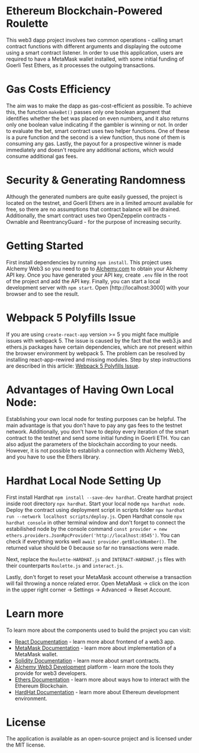 # Ethereum Blockchain-Powered Roulette

This web3 dapp project involves two common operations - calling smart contract functions with different arguments and displaying the outcome using a smart contract listener. In order to use this application, users are required to have a MetaMask wallet installed, with some initial funding of Goerli Test Ethers, as it processes the outgoing transactions.

# Gas Costs Efficiency

The aim was to make the dapp as gas-cost-efficient as possible. To achieve this, the function `makeBet()` passes only one boolean argument that identifies whether the bet was placed on even numbers, and it also returns only one boolean value indicating if the gambler is winning or not. In order to evaluate the bet, smart contract uses two helper functions. One of these is a pure function and the second is a view function, thus none of them is consuming any gas. Lastly, the payout for a prospective winner is made immediately and doesn't require any additional actions, which would consume additional gas fees.

# Security & Generating Randomness

Although the generated numbers are quite easily guessed, the project is located on the testnet, and Goerli Ethers are in a limited amount available for free, so there are no assumptions that contract balance will be drained. Additionally, the smart contract uses two OpenZeppelin contracts - Ownable and ReentrancyGuard - for the purpose of increasing security.

# Getting Started

First install dependencies by running `npm install`. This project uses Alchemy Web3 so you need to go to [Alchemy.com](www.alchemy.com) to obtain your Alchemy API key. Once you have generated your API key, create `.env` file in the root of the project and add the API key. Finally, you can start a local development server with `npm start`.
Open [http://localhost:3000] with your browser and to see the result.

# Webpack 5 Polyfills Issue

If you are using `create-react-app` version >= 5 you might face multiple issues with webpack 5. The issue is caused by the fact that the web3.js and ethers.js packages have certain dependencies, which are not present within the browser environment by webpack 5. The problem can be resolved by installing react-app-rewired and missing modules. Step by step instructions are described in this article: [Webpack 5 Polyfills Issue](https://web3auth.io/docs/troubleshooting/webpack-issues#react).

# Advantages of Having Own Local Node:

Establishing your own local node for testing purposes can be helpful. The main advantage is that you don't have to pay any gas fees to the testnet network. Additionally, you don't have to deploy every iteration of the smart contract to the testnet and send some initial funding in Goerli ETH. You can also adjust the parameters of the blockchain according to your needs. However, it is not possible to establish a connection with Alchemy Web3, and you have to use the Ethers library.

# Hardhat Local Node Setting Up

First install Hardhat `npm install --save-dev hardhat`. Create hardhat project inside root directory `npx hardhat`. Start your local node `npx hardhat node`. Deploy the contract using deployment script in scripts folder `npx hardhat run --network localhost scripts/deploy.js`.
Open Hardhat console `npx hardhat console` in other terminal window and don't forget to connect the estabilished node by the console command `const provider = new ethers.providers.JsonRpcProvider('http://localhost:8545')`. You can check if everything works well `await provider.getBlockNumber()`. The returned value should be 0 because so far no transactions were made.

Next, replace the `Roulette-HARDHAT.js` and `INTERACT-HARDHAT.js` files with their counterparts `Roulette.js` and `interact.js`.

Lastly, don't forget to reset your MetaMask account otherwise a transaction will fail throwing a nonce related error. Open MetaMask -> click on the icon in the upper right corner -> Settings -> Advanced -> Reset Account.

# Learn more

To learn more about the components used to build the project you can visit:

- [React Documentation](https://react.dev/learn) - learn more about frontend of a web3 app.
- [MetaMask Documentation](https://metamask.io/) - learn more about implementation of a MetaMask wallet.
- [Solidity Documentation](https://docs.soliditylang.org/en/v0.8.17/) - learn more about smart contracts.
- [Alchemy Web3 Development](https://docs.alchemy.com/) platform - learn more the tools they provide for web3 developers.
- [Ethers Documentation](https://docs.ethers.org/v5/) - learn more about ways how to interact with the Ethereum Blockchain.
- [HardHat Documentation](https://hardhat.org/docs) - learn more about Ethereum development environment.

# License

The application is available as an open-source project and is licensed under the MIT license.
